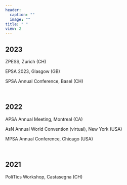 ```yaml
---
header:
  caption: ""
  image: ""
title: " "
view: 2
---
```



## 2023
ZPESS, Zurich (CH)

EPSA 2023, Glasgow (GB)

SPSA Annual Conference, Basel (CH)

&nbsp;
## 2022
APSA Annual Meeting, Montreal (CA)

AsN Annual World Convention (virtual), New York (USA)

MPSA Annual Conference, Chicago (USA)

&nbsp;
## 2021
PoliTics Workshop, Castasegna (CH)